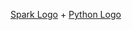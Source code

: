 [Spark Logo](http://spark-mooc.github.io/web-assets/images/ta_Spark-logo-small.png) + [Python Logo](http://spark-mooc.github.io/web-assets/images/python-logo-master-v3-TM-flattened_small.png)